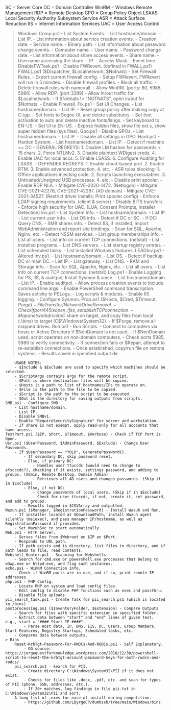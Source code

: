 SC = Server Core
DC = Domain Controller
WinRM = Windows Remote Management
RDP = Remote Desktop
GPO = Group Policy Object
LSAAS: Local Security Authority Subsystem Service
ASR = Attack Surface Reduction
IIS = Internet Information Services
UAC = User Access Control

> Windows
    Comp.ps1 - List System Events.
        - List hostname/domain.
        - List IP.
        - List information about service creation events.
            - Creation date.
            - Service name.
            - Binary path.
        - List information about password change events.
            - Computer name.
            - User name.
            - Password change date.
        - List information about share access events.
            - Share name.
            - Username accessing the share.
            - IP.
            - Access Mask.
            - Event time.
    DisableFWTask.ps1 - Disable FWRevert. (defined in FWALL.ps1)
    FWALL.ps1 ($Dispatcher, $Localnetwork, $Notnats) - Set Firewall Rules.
        - Export current firewall config.
        - Setup FWRevert. FWRevert will run in 5 minutes.
        - Disable firewall profiles.
        - Block all traffic.
        - Delete firewall rules with name=all.
        - Allow WinRM. (ports: 80, 5985, 5986)
        - Allow RDP. (port 3389)
        - Allow in/out traffic for $Localnetwork.
        - If $Notnats != "NOTNATS", open in/out for $Notnats.
        - Enable Firewall.
    Fix.ps1 - Set UI Changes.
        - List hostname/domain.
        - List IP.
        - Reset group policy after making copy at C:\gp.
        - Set fonts to Segoe UI, and delete substitutes.
        - Set font activation to auto and delete inactive fonts/langs.
        - Set keyboard to EN-US.
        - Set UI to EN-US.
        - Expose hidden files, show file ext.s, show super hidden files (sys files).
    Gpo.ps1 - Disable GPOs.
        - List hostname/domain.
        - List IP.
        - Disable all settings in GPO.
    Hard.ps1 - Harden System.
        - List hostname/domain.
        - List IP.
        - Detect if machine == DC
        - GENERAL REGKEYS:
            1. Disable LM hashes for passwords < 15 chars.
            2. Force NTLMv2.
            3. Disable plaintext WDigest creds.
            4. Enable UAC for local accs.
            5. Enable LSASS.
            6. Configure Auditing for LSASS.
        - DEFENDER REGKEYS:
            1. Enable cloud-based prot.
            2. Enable RTM.
            3. Enable advanced protection.
            4. etc.
        - ASR rules blocking:
            1. Office applications injecting code.
            2. Scripts launching executables.
            3. Untrusted/Unsigned USB processes.
            4. etc.
        - Disable print spooler.
        - Enable RDP NLA.
        - Mitigate CVE-2020-1472. (Netlogon)
        - Mitigate CVE-2021-42278, CVE-2021-42287. (AD domain)
        - Mitigate CVE-2021-34527. (Restrict driver installs; Print spooler config)
        - Enforce LDAP signing requirements. (client & server)
        - Disable BITS transfers.
        - Enforce high security for UAC. (LUA, Consent Prompts, Installer Detection)
    Inv.ps1 - List System Info.
        - List hostname/domain.
        - List IP.
        - List current user info.
        - List OS info.
        - Detect if DC or SC.
        - If DC: Query DNS.
        - SMB shares info.
        - Detect IIS, if installed, import WebAdministration and report site bindings.
        - Scan for SQL, Apache, Nginx, etc.
        - Detect NSSM services.
        - List group memberships info.
        - List all users.
        - List info on current TCP connections. (netstat)
        - List installed programs.
        - List DNS servers.
        - List startup registry entries.
        - List scheduled tasks.
        - List installed Windows features.
    LEADInv.ps1 - Altered Inv.ps1.
        - List hostname/domain.
        - List OS.
        - Detect if backup DC or main DC.
        - List IP.
        - List gateway.
        - List DNS.
        - RAM and Storage info.
        - Scan for SQL, Apache, Nginx, etc.
        - List all users.
        - List info on current TCP connections. (netstat)
    Log.ps1 - Enable Logging for PS, IIS, & auditpol; Install Sysmon & smce.
        - List hostname/domain.
        - List IP.
        - Enable auditpol.
        - Allow process creation events to include command line args.
        - Enable PowerShell command transcription. Saves activity to PSLogs.
        - Log scripts & modules.
        - Enable IIS logging.
        - Configure Sysmon.
    Prop.ps1 ($Hosts, $Cred, $Timeout, $Purge) - File Transfer / Network Drive Removal.
        - Check if port 445 is open, if so, establish TCP connection.
        - Map a network drive to C$ share on target, and copy files from local (.\bins) to target (C$\Windows\System32).
        - If $Purge, remove all mapped drives.
    Run.ps1 - Run Scripts.
        - Connect to computers via hosts or Active Directory if $NonDomain is not used.
        - If $NonDomain used, script operates on non-domain computers.
        - Check ports 5985, 5986 to verify connectivity.
        - If connection fails or $Repair, attempt to re-establish connections.
        - Once established, copy/run file on remote systems.
        - Results saved in specified output dir.

        USAGE NOTES:
        - $Include & $Exclude are used to specify which machines should be selected.
        - $ScriptArgs contains args for the remote script.
        - $Path is where destination files will be copied.
        - $Hosts is a path to list of hostnames/IPs to operate on.
        - $File is the path to the file to be copied.
        - $Script is the path to the script to be executed.
        - $Out is the directory for saving outputs from scripts.
    SMB.ps1 - Configure SMB.
        - List hostname/domain.
        - List IP.
        - Disable SMBv1.
        - Enable "RequireSecuritySignature" for server and workstation.
        - If share is not exempt, apply read-only for all accounts that have access.
    TestPort.ps1 ($IP, $Port, $Timeout, $Verbose) - Check if TCP Port is Open.
    Usr.ps1 ($UserPassword, $AdminPassword, $Exclude) - Change User Passwords.
        - If $UserPassowrd == "YOLO", GeneratePassword().
            - If secondary DC, skip password reset.
            - Else, if primary DC:
                - Handles user ttuccdc (would need to change to efscccdc?), checking if it exists, settings password, and adding to groups. (Admin, Remote Desktop, Domain Admin)
                - Retrieves all AD users and changes passwords. (Skip if in $Exclude)
            - Else, if not DC:
                - Change passwords of local users. (Skip if in $Exclude)
                - Check for user ttuccdc, if not, create it, set password, and add to groups.
            - Results logged in $CSVArray and outputted.
    Wazuh.ps1 ($Manager, $RegistrationPassword) - Install Wazuh and Run.
        - If installer located at $DownloadPath, install Wazuh agent silently (msiexec), and pass manager IP/hostname, as well as RegistrationPassword if provided.
        - Set WazuhSvc to start automatically.
    Web.ps1 - HTTP Server.
        - Serves files from $Webroot on $IP on $Port.
        - Responds to URL path.
        - If path exists and is directory, list files in directory, and if path leads to file, read contents.
    Webshell_Hunter.ps1 - Scanning for Webshells.
        - Search for cmd.exe or powershell.exe processes that belong to w3wp.exe or httpd.exe, and flag such instances.
    echo.ps1 - WinRM Connection Info.
        - Check if WinRM ports are in use, and if so, print remote IP addresses.
    php.ps1 - PHP Config.
        - Locate PHP on system and load config files.
        - Edit config to disable PHP functions such as exec and passthru.
        - Disable file uploads.
    pii_search_task.ps1 - Create Task for pii_search.ps1 (which is located in /bins)
    postprocessing.ps1 ($InventoryFolder, $Extension) - Compare Outputs
        - Search for files with specific extension in specified folder.
        - Extract data between "start" and "end" lines of given text. e.g., start = "#### Start IP ####".
            - Parse Host data, IP, DNS, IIS, DC, Users, Group Members, Start Features, Registry Startups, Scheduled tasks, etc.
        - Compares data between outputs.
    > Bins
        Reset-KrbTgt-Password-For-RWDCs-And-RODCs.ps1 - Self Explanatory.
            - OG source: https://jorgequestforknowledge.wordpress.com/2018/12/30/powershell-script-to-reset-the-krbtgt-account-password-keys-for-both-rwdcs-and-rodcs/
        pii_search.ps1 - Search for PII.
            - Create directory C:\Windows\System32\PII if it does not exist.
            - Checks for files like .docx, .pdf, etc. and scan for types of PII (phone, SSN, addresses, etc.).
            - If 20+ matches, log findings in file pii.txt in C:\Windows\System32\PII and sort.
        A long list of .exes for ease of install during competition.
            - https://github.com/LByrgeCP/dumbssh/tree/main/Windows/bins
